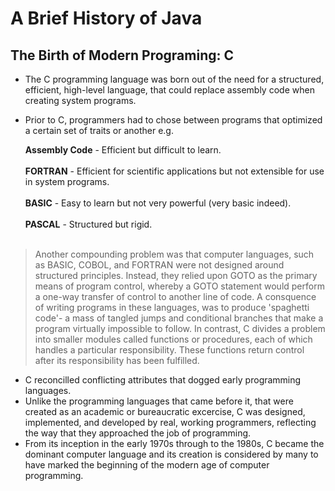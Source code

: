 # A Brief History of Java

## The Birth of Modern Programing: C

* The C programming language was born out of the need for a structured, efficient, high-level language, that could replace assembly code when creating system programs.
* Prior to C, programmers had to chose between programs that optimized a certain set of traits or another e.g.
  
  **Assembly Code** - Efficient but difficult to learn. <br><br>
  **FORTRAN** - Efficient for scientific applications but not extensible for use in system programs. <br><br>
  **BASIC** - Easy to learn but not very powerful (very basic indeed). <br><br>
  **PASCAL** - Structured but rigid. <br><br>
  
 > Another compounding problem was that computer languages, such as BASIC, COBOL, and FORTRAN were not designed around structured principles. Instead, they relied upon GOTO as the primary means of program control, whereby a GOTO statement would perform a one-way transfer of control to another line of code. A consquence of writing programs in these languages, was to produce 'spaghetti code'- a mass of tangled jumps and conditional branches that make a program virtually impossible to follow. In contrast, C divides a problem into smaller modules called functions or procedures, each of which handles a particular responsibility. These functions return control after its responsibility has been fulfilled.

* C reconcilled conflicting attributes that dogged early programming languages.
* Unlike the programming languages that came before it, that were created as an academic or bureaucratic excercise, C was designed, implemented, and developed by real, working programmers, reflecting the way that they approached the job of programming.
* From its inception in the early 1970s through to the 1980s, C became the dominant computer language and its creation is considered by many to have marked the beginning of the modern age of computer programming.
